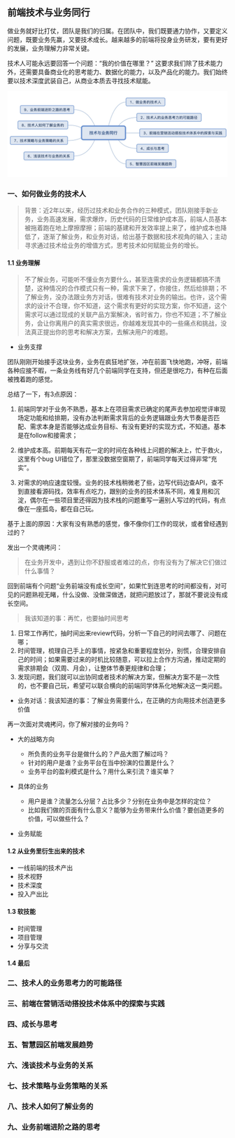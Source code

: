 ## 前端技术与业务同行

做业务就好比打仗，团队是我们的归属。在团队中，我们既要通力协作，又要定义问题，既要业务先赢，又要技术成长。越来越多的前端将投身业务研发，要有更好的发展，业务理解力非常关键。

技术人可能永远要回答一个问题：“我的价值在哪里？” 这要求我们除了技术能力外，还需要具备商业化的思考能力、数据化的能力，以及产品化的能力。我们始终要以技术深度武装自己，从商业本质去寻找技术赋能。

![technical-business.png](/asserts/technical-business.png)

### 一、如何做业务的技术人

> 背景：近2年以来，经历过技术和业务合作的三种模式，团队刚接手新业务，业务高速发展，需求爆炸，历史代码的日常维护成本高，前端人员基本被拖着跑在地上摩擦摩擦；前端的基建和开发效率提上来了，维护成本也降低了，逐渐了解业务，和业务对话，给出基于数据和技术视角的输入；主动寻求通过技术给业务的增值方式，思考技术如何赋能业务的增长。

#### 1.1 业务理解

> 不了解业务，可能听不懂业务方要什么，甚至连需求的业务逻辑都搞不清楚，这种情况的合作模式只有一种，需求下来了，你接住，然后给排期；不了解业务，没办法跟业务方对话，很难有技术对业务的输出。也许，这个需求的设计不合理，你不知道，这个需求有更好的实现方案，你不知道，这个需求可以通过现成的关联产品方案解决，省时省力，你也不知道；不了解业务，会让你离用户的真实需求很远，你越难发现其中的一些痛点和挑战，没法真正提出你的思考和解决方案，去解决用户的难题。

* 业务支撑

团队刚刚开始接手这块业务，业务在疯狂地扩张，冲在前面飞快地跑，冲呀，前端各种应接不暇，一条业务线有好几个前端同学在支持，但还是很吃力，有种在后面被拽着跑的感觉。

总结了一下，有3点原因：

1. 前端同学对于业务不熟悉，基本上在项目需求已确定的尾声去参加视觉评审现场定功能和给排期，没有办法判断需求背后的业务逻辑跟业务大节奏是否匹配、需求本身是否能够达成业务目标、有没有更好的实现方式，不知道。基本是在follow和接需求；

2. 维护成本高。前期每天有花一定的时间在各种线上问题的解决上，忙于救火，这里有个bug UI错位了，那里没数据空窗期了，前端同学每天过得非常“充实”。

3. 对需求的响应速度较慢。业务的技术栈稍微老了些，边写代码边查API，查不到直接看源码找，效率有点吃力，跟别的业务的技术体系不同，难复用和沉淀，偶尔在一些项目里还得因为技术栈的问题重写一遍别人写过的代码，有点像在一座孤岛，都在自己玩。

基于上面的原因：大家有没有熟悉的感觉，像不像你们工作的现状，或者曾经遇到过的？

发出一个灵魂拷问：

> 在业务开发中，遇到让你不舒服或者难过的点，你有没有为了解决它们做过什么事情？

回到前端有个问题“业务前端没有成长空间”，如果忙到连思考的时间都没有，对可见的问题熟视无睹，什么没做、没做深做透，就把问题放过了，那就不要说没有成长空间。

> 我该知道的事：再忙，也要抽时间思考

1. 日常工作再忙，抽时间出来review代码，分析一下自己的时间去哪了、问题在哪；
2. 时间管理，梳理自己手上的事情，按紧急和重要程度划分，别慌，合理安排自己的时间；如果需要过来的时机比较随意，可以拉上合作方沟通，推动定期的需求排期会（双周、月会），让整体节奏更规律和合理；
3. 发现问题，我们就可以出协同或者技术的解决方案，但解决方案不是一次性的，也不要自己玩，希望可以联合横向的前端同学体系化地解决这一类问题。

* 业务对话：我该知道的事：了解业务需要什么，在正确的方向用技术创造更多价值

再一次面对灵魂拷问，你了解对接的业务吗？

* 大的战略方向

  * 所负责的业务平台是做什么的？产品大图了解过吗？
  * 针对的用户是谁？业务平台在当中扮演的位置是什么？
  * 业务平台的盈利模式是什么？用什么来引流？谁买单？

* 具体的业务

  * 用户是谁？流量怎么分层？占比多少？分别在业务中是怎样的定位？
  * 比如我们做的页面有什么意义？能够为业务带来什么价值？要创造更多的价值，可以做些什么？

* 业务赋能

#### 1.2 从业务里衍生出来的技术

* 一线前端的技术产出
* 技术视野
* 技术深度
* 投入产出比

#### 1.3 软技能

* 时间管理
* 项目管理
* 分享与交流

#### 1.4 最后

### 二、技术人的业务思考力的可能路径

### 三、前端在营销活动搭投技术体系中的探索与实践

### 四、成长与思考

### 五、智慧园区前端发展趋势

### 六、浅谈技术与业务的关系

### 七、技术策略与业务策略的关系

### 八、技术人如何了解业务的

### 九、业务前端进阶之路的思考

